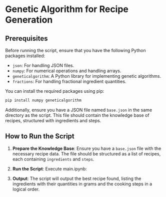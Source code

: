 # Genetic Algorithm for Recipe Generation

## Prerequisites

Before running the script, ensure that you have the following Python packages installed:

- `json`: For handling JSON files.
- `numpy`: For numerical operations and handling arrays.
- `geneticalgorithm`: A Python library for implementing genetic algorithms.
- `fractions`: For handling fractional ingredient quantities.

You can install the required packages using pip:

```bash
pip install numpy geneticalgorithm
```

Additionally, ensure you have a JSON file named `base.json` in the same directory as the script. This file should contain the knowledge base of recipes, structured with ingredients and steps.

## How to Run the Script

1. **Prepare the Knowledge Base**: Ensure you have a `base.json` file with the necessary recipe data. The file should be structured as a list of recipes, each containing `ingredients` and `steps`.

2. **Run the Script**: Execute main.ipynb:


3. **Output**: The script will output the best recipe found, listing the ingredients with their quantities in grams and the cooking steps in a logical order.

